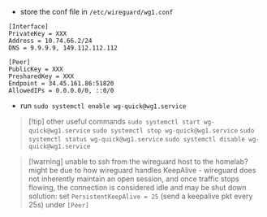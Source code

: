 - store the conf file in `/etc/wireguard/wg1.conf`
```
[Interface]
PrivateKey = XXX
Address = 10.74.66.2/24
DNS = 9.9.9.9, 149.112.112.112

[Peer]
PublicKey = XXX
PresharedKey = XXX
Endpoint = 34.45.161.86:51820
AllowedIPs = 0.0.0.0/0, ::0/0
```

- run `sudo systemctl enable wg-quick@wg1.service`

> [!tip] other useful commands
> `sudo systemctl start wg-quick@wg1.service`
> `sudo systemctl stop wg-quick@wg1.service`
> `sudo systemctl status wg-quick@wg1.service`
> `sudo systemctl disable wg-quick@wg1.service`

> [!warning] unable to ssh from the wireguard host to the homelab?
> might be due to how wireguard handles KeepAlive - wireguard does not inherently maintain an open session, and once traffic stops flowing, the connection is considered idle and may be shut down
> solution: set `PersistentKeepAlive = 25` (send a keepalive pkt every 25s) under `[Peer]`

